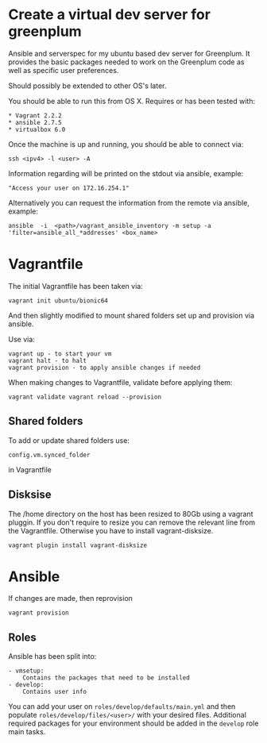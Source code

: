 # Create a virtual dev server for greenplum

Ansible and serverspec for my ubuntu based dev server for Greenplum. It provides
the basic packages needed to work on the Greenplum code as well as specific user
preferences.

Should possibly be extended to other OS's later.

You should be able to run this from OS X.
Requires or has been tested with:

	* Vagrant 2.2.2
	* ansible 2.7.5
	* virtualbox 6.0

Once the machine is up and running, you should be able to connect via:

	ssh <ipv4> -l <user> -A

Information regarding <ipv4> will be printed on the stdout via ansible, example:

	"Access your user on 172.16.254.1"

Alternatively you can request the information from the remote via ansible,
example:

	ansible  -i  <path>/vagrant_ansible_inventory -m setup -a 'filter=ansible_all_*addresses' <box_name>

# Vagrantfile

The initial Vagrantfile has been taken via:
	
	vagrant init ubuntu/bionic64

And then slightly modified to mount shared folders set up and provision via
ansible.

Use via:
	
	vagrant up - to start your vm
	vagrant halt - to halt
	vagrant provision - to apply ansible changes if needed

When making changes to Vagrantfile, validate before applying them:
	
	vagrant validate vagrant reload --provision

## Shared folders

To add or update shared folders use:
    
	config.vm.synced_folder
in Vagrantfile

## Disksise

The /home directory on the host has been resized to 80Gb using a vagrant
pluggin. If you don't require to resize you can remove the relevant line from
the Vagrantfile. Otherwise you have to install vagrant-disksize.

	vagrant plugin install vagrant-disksize

# Ansible

If changes are made, then reprovision

	vagrant provision

## Roles

Ansible has been split into:
	
	- vmsetup:
		Contains the packages that need to be installed
	- develop:
		Contains user info

You can add your user on `roles/develop/defaults/main.yml` and then populate
`roles/develop/files/<user>/` with your desired files. Additional required
packages for your environment should be added in the `develop` role main tasks.

